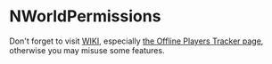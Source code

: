 # NWorldPermissions

Don't forget to visit [WIKI](https://github.com/yueyinqiu/NWorldPermissions/wiki), especially [the Offline Players Tracker page](https://github.com/yueyinqiu/NWorldPermissions/wiki/Offline-Players-Tracker), otherwise you may misuse some features.

